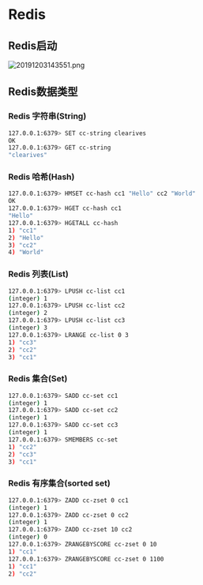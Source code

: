 # Redis

## Redis启动
![20191203143551.png](https://i.loli.net/2019/12/03/xo9GiJPHMskTfUj.png)

## Redis数据类型
### Redis 字符串(String)
```bash
127.0.0.1:6379> SET cc-string clearives
OK
127.0.0.1:6379> GET cc-string
"clearives"
```
### Redis 哈希(Hash)
```bash
127.0.0.1:6379> HMSET cc-hash cc1 "Hello" cc2 "World"
OK
127.0.0.1:6379> HGET cc-hash cc1
"Hello"
127.0.0.1:6379> HGETALL cc-hash
1) "cc1"
2) "Hello"
3) "cc2"
4) "World"
```

### Redis 列表(List)
```bash
127.0.0.1:6379> LPUSH cc-list cc1
(integer) 1
127.0.0.1:6379> LPUSH cc-list cc2
(integer) 2
127.0.0.1:6379> LPUSH cc-list cc3
(integer) 3
127.0.0.1:6379> LRANGE cc-list 0 3
1) "cc3"
2) "cc2"
3) "cc1"
```

### Redis 集合(Set)
```bash
127.0.0.1:6379> SADD cc-set cc1
(integer) 1
127.0.0.1:6379> SADD cc-set cc2
(integer) 1
127.0.0.1:6379> SADD cc-set cc3
(integer) 1
127.0.0.1:6379> SMEMBERS cc-set
1) "cc2"
2) "cc3"
3) "cc1"
```

### Redis 有序集合(sorted set)
```bash
127.0.0.1:6379> ZADD cc-zset 0 cc1
(integer) 1
127.0.0.1:6379> ZADD cc-zset 0 cc2
(integer) 1
127.0.0.1:6379> ZADD cc-zset 10 cc2
(integer) 0
127.0.0.1:6379> ZRANGEBYSCORE cc-zset 0 10
1) "cc1"
127.0.0.1:6379> ZRANGEBYSCORE cc-zset 0 1100
1) "cc1"
2) "cc2"
```